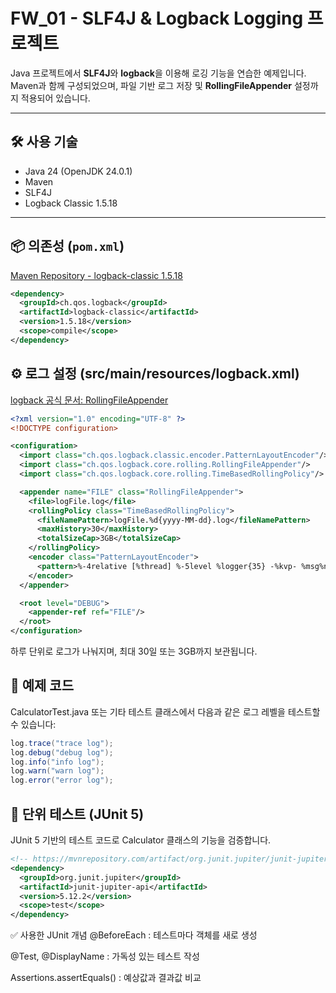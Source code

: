 # FW_01 - SLF4J & Logback Logging 프로젝트

Java 프로젝트에서 **SLF4J**와 **logback**을 이용해 로깅 기능을 연습한 예제입니다.  
Maven과 함께 구성되었으며, 파일 기반 로그 저장 및 **RollingFileAppender** 설정까지 적용되어 있습니다.

---

## 🛠 사용 기술

- Java 24 (OpenJDK 24.0.1)
- Maven
- SLF4J
- Logback Classic 1.5.18

---

## 📦 의존성 (`pom.xml`)

[Maven Repository - logback-classic 1.5.18](https://mvnrepository.com/artifact/ch.qos.logback/logback-classic/1.5.18)

```xml
<dependency>
  <groupId>ch.qos.logback</groupId>
  <artifactId>logback-classic</artifactId>
  <version>1.5.18</version>
  <scope>compile</scope>
</dependency>
```

## ⚙️ 로그 설정 (src/main/resources/logback.xml)
[logback 공식 문서: RollingFileAppender](https://logback.qos.ch/manual/appenders.html#RollingFileAppender)

```xml
<?xml version="1.0" encoding="UTF-8" ?>
<!DOCTYPE configuration>

<configuration>
  <import class="ch.qos.logback.classic.encoder.PatternLayoutEncoder"/>
  <import class="ch.qos.logback.core.rolling.RollingFileAppender"/>
  <import class="ch.qos.logback.core.rolling.TimeBasedRollingPolicy"/>

  <appender name="FILE" class="RollingFileAppender">
    <file>logFile.log</file>
    <rollingPolicy class="TimeBasedRollingPolicy">
      <fileNamePattern>logFile.%d{yyyy-MM-dd}.log</fileNamePattern>
      <maxHistory>30</maxHistory>
      <totalSizeCap>3GB</totalSizeCap>
    </rollingPolicy>
    <encoder class="PatternLayoutEncoder">
      <pattern>%-4relative [%thread] %-5level %logger{35} -%kvp- %msg%n</pattern>
    </encoder>
  </appender>

  <root level="DEBUG">
    <appender-ref ref="FILE"/>
  </root>
</configuration>
```
하루 단위로 로그가 나눠지며, 최대 30일 또는 3GB까지 보관됩니다.

## 🧪 예제 코드

CalculatorTest.java 또는 기타 테스트 클래스에서 다음과 같은 로그 레벨을 테스트할 수 있습니다:

```java
log.trace("trace log");
log.debug("debug log");
log.info("info log");
log.warn("warn log");
log.error("error log");
```

## 🧪 단위 테스트 (JUnit 5)

JUnit 5 기반의 테스트 코드로 Calculator 클래스의 기능을 검증합니다.

```xml
<!-- https://mvnrepository.com/artifact/org.junit.jupiter/junit-jupiter-api -->
<dependency>
  <groupId>org.junit.jupiter</groupId>
  <artifactId>junit-jupiter-api</artifactId>
  <version>5.12.2</version>
  <scope>test</scope>
</dependency>
```
✅ 사용한 JUnit 개념
@BeforeEach : 테스트마다 객체를 새로 생성

@Test, @DisplayName : 가독성 있는 테스트 작성

Assertions.assertEquals() : 예상값과 결과값 비교

